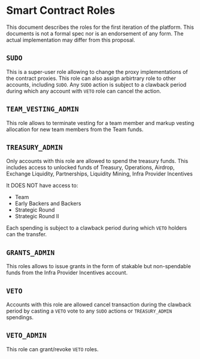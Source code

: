 # Smart Contract Roles

This document describes the roles for the first iteration of the platform. This documents is not a formal spec nor is an endorsement of any form. The actual implementation may differ from this proposal.

## `SUDO`

This is a super-user role allowing to change the proxy implementations of the contract proxies. This role can also assign arbirtrary role to other accounts, including `SUDO`. Any `SUDO` action is subject to a clawback period during which any account with `VETO` role can cancel the action. 

## `TEAM_VESTING_ADMIN`

This role allows to terminate vesting for a team member 
and markup vesting allocation for new team members from the Team funds.

## `TREASURY_ADMIN`

Only accounts with this role are allowed to spend the treasury funds. This includes access to unlocked funds of Treasury, Operations, Airdrop, Exchange Liquidity, Partnerships, Liquidity Mining, Infra Provider Incentives

It DOES NOT have access to:

- Team
- Early Backers and Backers
- Strategic Round
- Strategic Round II

Each spending is subject to a clawback period during which `VETO` holders can  the transfer. 

## `GRANTS_ADMIN` 

This roles allows to issue grants in the form of stakable but non-spendable funds from the Infra Provider Incentives account. 

## `VETO`

Accounts with this role are allowed cancel transaction during the clawback period by casting a `VETO` vote to any `SUDO` actions or `TREASURY_ADMIN` spendings. 

## `VETO_ADMIN`

This role can grant/revoke `VETO` roles. 